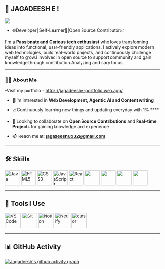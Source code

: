 ## 👋 JAGADEESH E !
<img src="https://readme-typing-svg.demolab.com/?lines=Hello,+I+am+E.Jagadeesh;Web+Developer;Open+Source+Enthusiast;content+writer&center=true&width=400&height=60" />


- 🌐Developer| Self-Learner🚀|Open Source Contributor📈

I'm a **Passionate and Curious tech enthusiast** who loves transforming ideas into functional, user-friendly applications. I actively explore modern web technologies, build real-world projects, and continuously challenge myself to grow.I involved in open source to support community and gain knowledge through contribution.Analyzing and sary focus.

---

### 👨‍💻 About Me
-Visit my portfolio - https://jagadeeshe-portfolio.web.app/ 

- 📌I’m interested in **Web Development, Agentic AI and Content writing**  
- 📈Continuously learning new things and updating everyday with 1% ****  
- 🤝 Looking to collaborate on **Open Source Contributions** and **Real-time Projects**  for gaining knowledge and experience

- 📫 Reach me at: **jagadeesh0532@gmail.com**

---

## 🛠️ Skills

<p>
  <img width="48" height="48" src="https://img.icons8.com/color/48/java-coffee-cup-logo--v1.png" alt="Java"/>
  <img width="48" height="48" src="https://img.icons8.com/color/48/html-5--v1.png" alt="HTML5"/>
  <img width="48" height="48" src="https://img.icons8.com/color/48/css3.png" alt="CSS3"/>
  <img width="48" height="48" src="https://img.icons8.com/color/48/javascript--v1.png" alt="JavaScript"/>
  <img width="48" height="48" src="https://img.icons8.com/external-tal-revivo-color-tal-revivo/48/external-react-a-javascript-library-for-building-user-interfaces-logo-color-tal-revivo.png" alt="React"/>
  <img width="48" height="48" src="https://img.icons8.com/?size=100&id=hsPbhkOH4FMe&format=png&color=000000" />
  <img width="48" height="48" src="https://img.icons8.com/?size=100&id=SDVmtZ6VBGXt&format=png&color=000000" />
  <img width="48" height="48" src="https://img.icons8.com/?size=100&id=jD-fJzVguBmw&format=png&color=000000" />
  <img width="48" height="48" src="https://img.icons8.com/?size=100&id=4PiNHtUJVbLs&format=png&color=000000" />

</p>

---

## 🧰 Tools I Use

<p>
  <img height="50" width="50" src="https://img.icons8.com/color/48/000000/visual-studio-code-2019.png" alt="VS Code"/>
  <img height="50" width="50" src="https://img.icons8.com/color/50/000000/git.png" alt="Git"/>
  <img height="50" src="https://img.icons8.com/color/480/null/notion--v1.png" alt="Notion"/>
  <img height="50" src="https://img.shields.io/badge/Netlify-00C7B7?style=for-the-badge&logo=netlify&logoColor=white" alt="Netlify"/>
  <img height="50" src="https://img.icons8.com/?size=100&id=Kwms9QBiZhG2&format=png&color=000000" alt="cursor"/>

  

---

## 📊 GitHub Activity

[![Jagadeesh's github activity graph](https://github-readme-activity-graph.vercel.app/graph?username=Jaga5342&bg_color=ffcfe9&color=9e4c98&line=9e4c98&point=403d3d&area=true&hide_border=true)](https://github.com/ashutosh00710/github-readme-activity-graph)

<!---
Jaga5342/Jaga5342 is a ✨ special ✨ repository because its `README.md` (this file) appears on your GitHub profile.
You can click the Preview link to take a look at your changes.
--->
